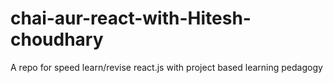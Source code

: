 # chai-aur-react-with-Hitesh-choudhary
A repo for speed learn/revise react.js with project based learning pedagogy
